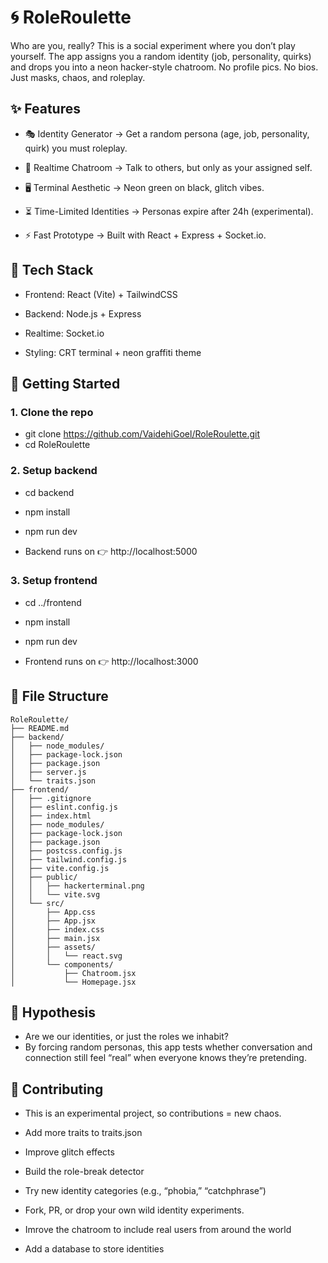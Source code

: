 # 🌀 RoleRoulette 

Who are you, really?
This is a social experiment where you don’t play yourself. The app assigns you a random identity (job, personality, quirks) and drops you into a neon hacker-style chatroom.
No profile pics. No bios. Just masks, chaos, and roleplay.

## ✨ Features

- 🎭 Identity Generator → Get a random persona (age, job, personality, quirk) you must roleplay.

- 💬 Realtime Chatroom → Talk to others, but only as your assigned self.

- 🖥 Terminal Aesthetic → Neon green on black, glitch vibes.

- ⏳ Time-Limited Identities → Personas expire after 24h (experimental).

- ⚡ Fast Prototype → Built with React + Express + Socket.io.

## 📂 Tech Stack

- Frontend: React (Vite) + TailwindCSS

- Backend: Node.js + Express

- Realtime: Socket.io

- Styling: CRT terminal + neon graffiti theme

## 🚀 Getting Started
### 1. Clone the repo
- git clone https://github.com/VaidehiGoel/RoleRoulette.git
- cd RoleRoulette

### 2. Setup backend
- cd backend
- npm install
- npm run dev


- Backend runs on 👉 http://localhost:5000

### 3. Setup frontend
- cd ../frontend
- npm install
- npm run dev


- Frontend runs on 👉 http://localhost:3000

## 🧩 File Structure
``` 
RoleRoulette/
├── README.md
├── backend/
│   ├── node_modules/
│   ├── package-lock.json
│   ├── package.json
│   ├── server.js
│   └── traits.json
├── frontend/
│   ├── .gitignore
│   ├── eslint.config.js
│   ├── index.html
│   ├── node_modules/
│   ├── package-lock.json
│   ├── package.json
│   ├── postcss.config.js
│   ├── tailwind.config.js
│   ├── vite.config.js
│   ├── public/
│   │   ├── hackerterminal.png
│   │   └── vite.svg
│   └── src/
│       ├── App.css
│       ├── App.jsx
│       ├── index.css
│       ├── main.jsx
│       ├── assets/
│       │   └── react.svg
│       └── components/
│           ├── Chatroom.jsx
│           └── Homepage.jsx
```

## 🧪 Hypothesis

- Are we our identities, or just the roles we inhabit?
- By forcing random personas, this app tests whether conversation and connection still feel “real” when everyone knows they’re pretending.

## 🤝 Contributing

- This is an experimental project, so contributions = new chaos.

- Add more traits to traits.json

- Improve glitch effects

- Build the role-break detector

- Try new identity categories (e.g., “phobia,” “catchphrase”)

- Fork, PR, or drop your own wild identity experiments.

- Imrove the chatroom to include real users from around the world

- Add a database to store identities 